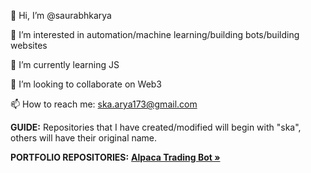 👋 Hi, I’m @saurabhkarya

👀 I’m interested in automation/machine learning/building bots/building websites

🌱 I’m currently learning JS

💞️ I’m looking to collaborate on Web3

📫 How to reach me: ska.arya173@gmail.com

<strong>GUIDE:</strong>
Repositories that I have created/modified will begin with "ska", others will have their original name.

<strong>PORTFOLIO REPOSITORIES:</strong>
<a href="https://github.com/saurabhkarya/ska-alpaca-trading-bot"><strong>Alpaca Trading Bot »</strong></a>

<!---
saurabhkarya/saurabhkarya is a ✨ special ✨ repository because its `README.md` (this file) appears on your GitHub profile.
You can click the Preview link to take a look at your changes.
--->
